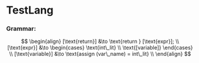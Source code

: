 # TestLang

### Grammar:
$$
\begin{align}
[\text{return}] &\to \text{return } [\text{expr}];
\\
[\text{expr}] &\to 
\begin{cases}
    \text{int\_lit}
    \\
    \text{[variable]}
\end{cases}
\\
[\text{variable}] &\to \text{assign (var\_name) = int\_lit}
\\
\end{align}
$$
